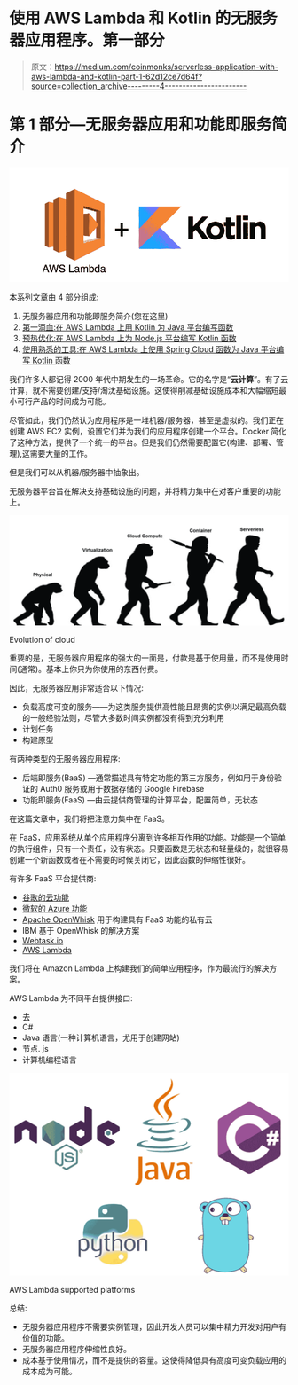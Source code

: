 # 使用 AWS Lambda 和 Kotlin 的无服务器应用程序。第一部分

> 原文：<https://medium.com/coinmonks/serverless-application-with-aws-lambda-and-kotlin-part-1-62d12ce7d64f?source=collection_archive---------4----------------------->

# 第 1 部分—无服务器应用和功能即服务简介

![](img/69ab82d692a900f89eaaddcf4e1e5c08.png)

本系列文章由 4 部分组成:

1.  无服务器应用和功能即服务简介(您在这里)
2.  [第一滴血:在 AWS Lambda 上用 Kotlin 为 Java 平台编写函数](/@sulevsky/serverless-application-with-aws-lambda-and-kotlin-part-2-26c06dc62099)
3.  [预热优化:在 AWS Lambda 上为 Node.js 平台编写 Kotlin 函数](/@sulevsky/serverless-application-with-aws-lambda-and-kotlin-part-3-f733511f1326)
4.  [使用熟悉的工具:在 AWS Lambda 上使用 Spring Cloud 函数为 Java 平台编写 Kotlin 函数](/@sulevsky/serverless-application-with-aws-lambda-and-kotlin-part-4-b364f9dfd9cd)

我们许多人都记得 2000 年代中期发生的一场革命。它的名字是“**云计算**”。有了云计算，就不需要创建/支持/淘汰基础设施。这使得削减基础设施成本和大幅缩短最小可行产品的时间成为可能。

尽管如此，我们仍然认为应用程序是一堆机器/服务器，甚至是虚拟的。我们正在创建 AWS EC2 实例，设置它们并为我们的应用程序创建一个平台。Docker 简化了这种方法，提供了一个统一的平台。但是我们仍然需要配置它(构建、部署、管理),这需要大量的工作。

但是我们可以从机器/服务器中抽象出。

无服务器平台旨在解决支持基础设施的问题，并将精力集中在对客户重要的功能上。

![](img/28dec40df28576f2209d8c4d25320a22.png)

Evolution of cloud

重要的是，无服务器应用程序的强大的一面是，付款是基于使用量，而不是使用时间(通常)。基本上你只为你使用的东西付费。

因此，无服务器应用非常适合以下情况:

*   负载高度可变的服务——为这类服务提供高性能且昂贵的实例以满足最高负载的一般经验法则，尽管大多数时间实例都没有得到充分利用
*   计划任务
*   构建原型

有两种类型的无服务器应用程序:

*   后端即服务(BaaS) —通常描述具有特定功能的第三方服务，例如用于身份验证的 Auth0 服务或用于数据存储的 Google Firebase
*   功能即服务(FaaS) —由云提供商管理的计算平台，配置简单，无状态

在这篇文章中，我们将把注意力集中在 FaaS。

在 FaaS，应用系统从单个应用程序分离到许多相互作用的功能。功能是一个简单的执行组件，只有一个责任，没有状态。只要函数是无状态和轻量级的，就很容易创建一个新函数或者在不需要的时候关闭它，因此函数的伸缩性很好。

有许多 FaaS 平台提供商:

*   [谷歌的云功能](https://cloud.google.com/functions/)
*   [微软的 Azure 功能](https://azure.microsoft.com/en-us/services/functions/)
*   [Apache OpenWhisk](https://openwhisk.apache.org/) 用于构建具有 FaaS 功能的私有云
*   IBM 基于 OpenWhisk 的解决方案
*   [Webtask.io](https://webtask.io/)
*   [AWS Lambda](https://aws.amazon.com/lambda/)

我们将在 Amazon Lambda 上构建我们的简单应用程序，作为最流行的解决方案。

AWS Lambda 为不同平台提供接口:

*   去
*   C#
*   Java 语言(一种计算机语言，尤用于创建网站)
*   节点. js
*   计算机编程语言

![](img/19e0efe51fdf4671c288f0d14542cd00.png)

AWS Lambda supported platforms

总结:

*   无服务器应用程序不需要实例管理，因此开发人员可以集中精力开发对用户有价值的功能。
*   无服务器应用程序伸缩性良好。
*   成本基于使用情况，而不是提供的容量。这使得降低具有高度可变负载应用的成本成为可能。